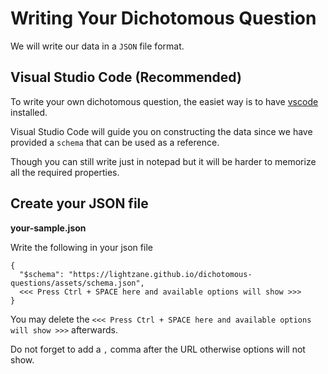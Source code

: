 # Writing Your Dichotomous Question

We will write our data in a `JSON` file format.

## Visual Studio Code (Recommended)

To write your own dichotomous question, the easiet way is to have [vscode](https://code.visualstudio.com/) installed.

Visual Studio Code will guide you on constructing the data since we have provided a `schema` that can be used as a reference.

Though you can still write just in notepad but it will be harder to memorize all the required properties.

## Create your JSON file

**your-sample.json**

Write the following in your json file

```
{
  "$schema": "https://lightzane.github.io/dichotomous-questions/assets/schema.json",
  <<< Press Ctrl + SPACE here and available options will show >>>
}
```

You may delete the `<<< Press Ctrl + SPACE here and available options will show >>>` afterwards.

Do not forget to add a `,` comma after the URL otherwise options will not show.
